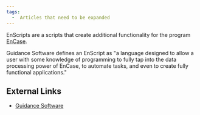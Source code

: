 ```yaml
---
tags:
  -  Articles that need to be expanded 
---
```

EnScripts are a scripts that create additional functionality for the
program [EnCase](encase.md).

Guidance Software defines an EnScript as "a language designed to allow a
user with some knowledge of programming to fully tap into the data
processing power of EnCase, to automate tasks, and even to create fully
functional applications."

## External Links

- [Guidance Software](http://www.guidancesoftware.com/)